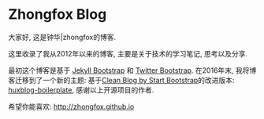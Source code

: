 # Zhongfox Blog

大家好, 这是钟华|zhongfox的博客.

这里收录了我从2012年以来的博客, 主要是关于技术的学习笔记, 思考以及分享.

最初这个博客是基于 [Jekyll Bootstrap](http://jekyllbootstrap.com/) 和 [Twitter Bootstrap](http://getbootstrap.com/).
在2016年末, 我将博客迁移到了一个新的主题: 基于[Clean Blog by Start Bootstrap](https://github.com/BlackrockDigital/startbootstrap-clean-blog-jekyll/)的改进版本: [huxblog-boilerplate](https://github.com/Huxpro/huxblog-boilerplate), 感谢以上开源项目的作者.

希望你能喜欢: <http://zhongfox.github.io>
